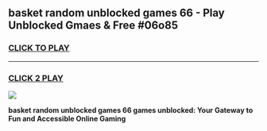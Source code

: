 
## basket random unblocked games 66 - Play Unblocked Gmaes & Free #06o85
<h3>
<a href="https://premium.freeplayer.one?title=basket_random_unblocked_games_66&ref=03M">CLICK TO PLAY</a></h3>
<hr>

<h3>
<a href="https://premium.freeplayer.one?title=basket_random_unblocked_games_66&ref=03M">CLICK 2 PLAY</a>
  
</h3>

<a href="https://premium.freeplayer.one?title=basket_random_unblocked_games_66&ref=03M"><img src="https://clearcache.store/games.png"></a>


**basket random unblocked games 66 games unblocked: Your Gateway to Fun and Accessible Online Gaming**
